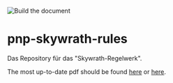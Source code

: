 ![Build the document](https://github.com/EagleoutIce/pnp-skywrath-rules/workflows/Build%20the%20document/badge.svg)

# pnp-skywrath-rules
Das Repository für das "Skywrath-Regelwerk".

The most up-to-date pdf should be found [here](https://media.githubusercontent.com/media/EagleoutIce/pnp-skywrath-rules/gh-pages/skywrath-regelwerk.pdf) or [here](https://github.com/EagleoutIce/pnp-skywrath-rules/blob/gh-pages/skywrath-regelwerk.pdf).
